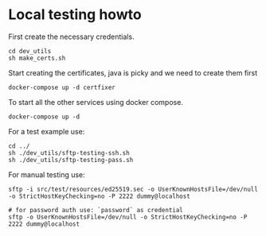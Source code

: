 # Local testing howto

First create the necessary credentials.

```command
cd dev_utils
sh make_certs.sh
```

Start creating the certificates, java is picky and we need to create them first

```command
docker-compose up -d certfixer
```

To start all the other services using docker compose.

```command
docker-compose up -d
```

For a test example use:

```command
cd ../
sh ./dev_utils/sftp-testing-ssh.sh
sh ./dev_utils/sftp-testing-pass.sh
```

For manual testing use:

```
sftp -i src/test/resources/ed25519.sec -o UserKnownHostsFile=/dev/null -o StrictHostKeyChecking=no -P 2222 dummy@localhost

# for password auth use: `password` as credential
sftp -o UserKnownHostsFile=/dev/null -o StrictHostKeyChecking=no -P 2222 dummy@localhost
```
